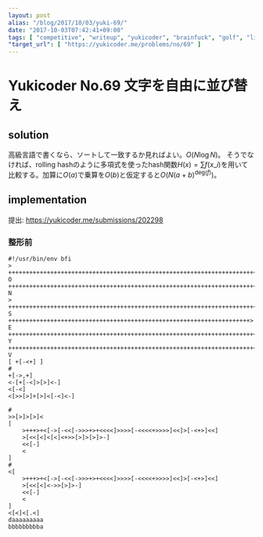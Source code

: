 ```yaml
---
layout: post
alias: "/blog/2017/10/03/yuki-69/"
date: "2017-10-03T07:42:41+09:00"
tags: [ "competitive", "writeup", "yukicoder", "brainfuck", "golf", "lie" ]
"target_url": [ "https://yukicoder.me/problems/no/69" ]
---
```


# Yukicoder No.69 文字を自由に並び替え

## solution

高級言語で書くなら、ソートして一致するか見ればよい。$O(N \log N)$。
そうでなければ、rolling hashのように多項式を使ったhash関数$H(x) = \sum f(x\_i)$を用いて比較する。加算に$O(a)$で乗算を$O(b)$と仮定すると$O(N(a + b)^{\mathrm{deg}(f)})$。

## implementation

提出: <https://yukicoder.me/submissions/202298>

### 整形前

``` brainfuck
#!/usr/bin/env bfi
>
+++++++++++++++++++++++++++++++++++++++++++++++++++++++++++++++++++++++++++++++> O
++++++++++++++++++++++++++++++++++++++++++++++++++++++++++++++++++++++++++++++> N
>
+++++++++++++++++++++++++++++++++++++++++++++++++++++++++++++++++++++++++++++++++++> S
+++++++++++++++++++++++++++++++++++++++++++++++++++++++++++++++++++++> E
+++++++++++++++++++++++++++++++++++++++++++++++++++++++++++++++++++++++++++++++++++++++++> Y
++++++++++++++++++++++++++++++++++++++++++++++++++++++++++++++++++++++++++++++++++++++> V
[ +[-<+] ]
#
+[->,+]
<-[+[-<]>[>]<-]
<[-<]
<[>>[>]+[>]<[-<]<-]

#
>>[>]>[>]<
[
    >+++>+<[->[-<<[->>>+>+<<<<]>>>>[-<<<<+>>>>]<<]>[-<+>]<<]
    >[<<[<]<[<]<+>>[>]>[>]>-]
    <<[-]
    <
]
#
<[
    >+++>+<[->[-<<[->>>+>+<<<<]>>>>[-<<<<+>>>>]<<]>[-<+>]<<]
    >[<<[<]<->>[>]>-]
    <<[-]
    <
]
<[<]<[.<]
daaaaaaaaa
bbbbbbbbba
```
